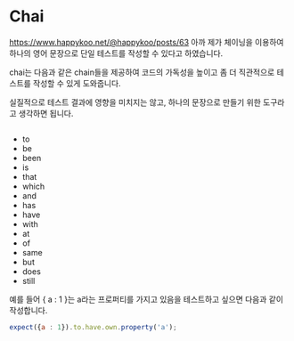 # Chai
https://www.happykoo.net/@happykoo/posts/63
아까 제가 체이닝을 이용하여 하나의 영어 문장으로 단일 테스트를 작성할 수 있다고 하였습니다.

chai는 다음과 같은 chain들을 제공하여 코드의 가독성을 높이고 좀 더 직관적으로 테스트를 작성할 수 있게 도와줍니다.

실질적으로 테스트 결과에 영향을 미치지는 않고, 하나의 문장으로 만들기 위한 도구라고 생각하면 됩니다.

```
```

- to
- be
- been
- is
- that
- which
- and
- has
- have
- with
- at
- of
- same
- but
- does
- still

예를 들어 { a : 1 }는 a라는 프로퍼티를 가지고 있음을 테스트하고 싶으면 다음과 같이 작성합니다.

```javascript
expect({a : 1}).to.have.own.property('a');
```

